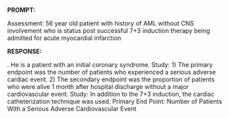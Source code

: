 **PROMPT:**

Assessment: 56 year old patient with history of AML without CNS involvement who is status post successful 7+3 induction therapy being admitted for acute myocardial infarction

**RESPONSE:**

 . He is a patient with an initial coronary syndrome.  Study: 1) The primary endpoint was the number of patients who experienced a serious adverse cardiac event.  2) The secondary endpoint was the proportion of patients who were alive 1 month after hospital discharge without a major cardiovascular event.  Study: In addition to the 7+3 induction, the cardiac catheterization technique was used.  Primary End Point: Number of Patients With a Serious Adverse Cardiovascular Event